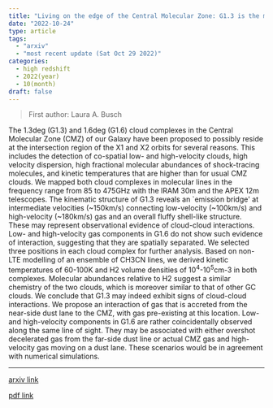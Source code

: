 ```yaml
---
title: "Living on the edge of the Central Molecular Zone: G1.3 is the more likely candidate for gas accretion into the CMZ"
date: "2022-10-24"
type: article
tags:
  - "arxiv"
  - "most recent update (Sat Oct 29 2022)"
categories:
  - high redshift
  - 2022(year)
  - 10(month)
draft: false
---
```


> First author: Laura A. Busch

 The 1.3deg (G1.3) and 1.6deg (G1.6) cloud complexes in the Central Molecular
Zone (CMZ) of our Galaxy have been proposed to possibly reside at the
intersection region of the X1 and X2 orbits for several reasons. This includes
the detection of co-spatial low- and high-velocity clouds, high velocity
dispersion, high fractional molecular abundances of shock-tracing molecules,
and kinetic temperatures that are higher than for usual CMZ clouds. We mapped
both cloud complexes in molecular lines in the frequency range from 85 to
475GHz with the IRAM 30m and the APEX 12m telescopes. The kinematic structure
of G1.3 reveals an `emission bridge' at intermediate velocities (~150km/s)
connecting low-velocity (~100km/s) and high-velocity (~180km/s) gas and an
overall fluffy shell-like structure. These may represent observational evidence
of cloud-cloud interactions. Low- and high-velocity gas components in G1.6 do
not show such evidence of interaction, suggesting that they are spatially
separated. We selected three positions in each cloud complex for further
analysis. Based on non-LTE modelling of an ensemble of CH3CN lines, we derived
kinetic temperatures of 60-100K and H2 volume densities of 10$^4$-10$^5$cm-3 in
both complexes. Molecular abundances relative to H2 suggest a similar chemistry
of the two clouds, which is moreover similar to that of other GC clouds. We
conclude that G1.3 may indeed exhibit signs of cloud-cloud interactions. We
propose an interaction of gas that is accreted from the near-side dust lane to
the CMZ, with gas pre-existing at this location. Low- and high-velocity
components in G1.6 are rather coincidentally observed along the same line of
sight. They may be associated with either overshot decelerated gas from the
far-side dust line or actual CMZ gas and high-velocity gas moving on a dust
lane. These scenarios would be in agreement with numerical simulations.

---
[arxiv link](http://arxiv.org/abs/2210.12980v1)

[pdf link](http://arxiv.org/pdf/2210.12980v1)